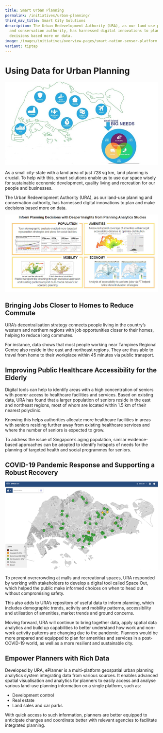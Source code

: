 ```yaml
---
title: Smart Urban Planning
permalink: /initiatives/urban-planning/
third_nav_title: Smart City Solutions
description: The Urban Redevelopment Authority (URA), as our land-use planning
  and conservation authority, has harnessed digital innovations to plan and make
  decisions based more on data.
image: /images/initiatives/overview-pages/smart-nation-sensor-platform.png
variant: tiptap
---
```

# Using Data for Urban Planning

![Small Island, Big Needs](/images/initiatives/ura-1.jpg)

As a small city-state with a land area of just 728 sq km, land planning is crucial. To help with this, smart solutions enable us to use our space wisely for sustainable economic development, quality living and recreation for our people and businesses. 

The Urban Redevelopment Authority (URA), as our land-use planning and conservation authority, has harnessed digital innovations to plan and make decisions based more on data. 

![URA Analytics](/images/initiatives/ura-analytics.png)

## Bringing Jobs Closer to Homes to Reduce Commute

URA’s decentralisation strategy connects people living in the country’s western and northern regions with job opportunities closer to their homes, helping to reduce long commutes. 

For instance, data shows that most people working near Tampines Regional Centre also reside in the east and northeast regions. They are thus able to travel from home to their workplace within 45 minutes via public transport.

## Improving Public Healthcare Accessibility for the Elderly

Digital tools can help to identify areas with a high concentration of seniors with poorer access to healthcare facilities and services. Based on existing data, URA has found that a larger population of seniors reside in the east and northeast regions, most of whom are located within 1.5 km of their nearest polyclinic. 

Knowing this helps authorities allocate more healthcare facilities in areas with seniors residing further away from existing healthcare services and where the number of seniors is expected to grow. 

To address the issue of Singapore’s aging population, similar evidence-based approaches can be adopted to identify hotspots of needs for the planning of targeted health and social programmes for seniors.

## COVID-19 Pandemic Response and Supporting a Robust Recovery

![Space Out](/images/initiatives/space-out.jpg)

To prevent overcrowding at malls and recreational spaces, URA responded by working with stakeholders to develop a digital tool called Space Out, which helped the public make informed choices on when to head out without compromising safety.

This also adds to URA’s repository of useful data to inform planning, which includes demographic trends, activity and mobility patterns, accessibility and utilisation of amenities, market trends and ground concerns.

Moving forward, URA will continue to bring together data, apply spatial data analytics and build up capabilities to better understand how work and non-work activity patterns are changing due to the pandemic. Planners would be more prepared and equipped to plan for amenities and services in a post-COVID-19 world, as well as a more resilient and sustainable city.

## Empower Planners with Rich Data 

Developed by URA, ePlanner is a multi-platform geospatial urban planning analytics system integrating data from various sources. It enables advanced spatial visualisation and analytics for planners to easily access and analyse various land-use planning information on a single platform, such as: 

* Development control
* Real estate
* Land sales and car parks

With quick access to such information, planners are better equipped to anticipate changes and coordinate better with relevant agencies to facilitate integrated planning.